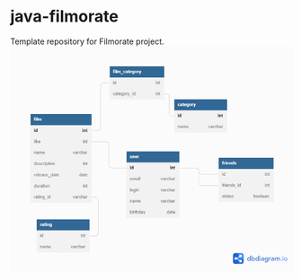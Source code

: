 # java-filmorate
Template repository for Filmorate project.
![](https://github.com/Stigqwer/java-filmorate/blob/main/diagram.png)